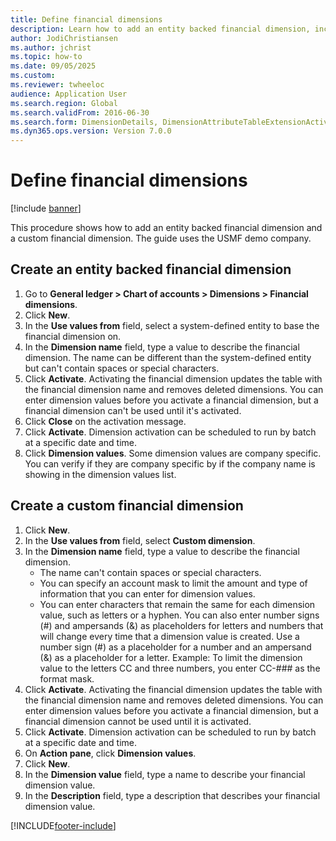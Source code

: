 ```yaml
--- 
title: Define financial dimensions
description: Learn how to add an entity backed financial dimension, including a step-by-step process for creating an entity backed financial dimension.
author: JodiChristiansen
ms.author: jchrist
ms.topic: how-to
ms.date: 09/05/2025
ms.custom:
ms.reviewer: twheeloc
audience: Application User  
ms.search.region: Global
ms.search.validFrom: 2016-06-30
ms.search.form: DimensionDetails, DimensionAttributeTableExtensionActivate, DimensionValueDetails
ms.dyn365.ops.version: Version 7.0.0 
---
```


# Define financial dimensions

[!include [banner](../../includes/banner.md)]

This procedure shows how to add an entity backed financial dimension and a custom financial dimension. The guide uses the USMF demo company.

## Create an entity backed financial dimension
1. Go to **General ledger > Chart of accounts > Dimensions > Financial dimensions**.
2. Click **New**.
3. In the **Use values from** field, select a system-defined entity to base the financial dimension on. 
4. In the **Dimension name** field, type a value to describe the financial dimension. The name can be different than the system-defined entity but can't contain spaces or special characters.
5. Click **Activate**. Activating the financial dimension updates the table with the financial dimension name and removes deleted dimensions. You can enter dimension values before you activate a financial dimension, but a financial dimension can't be used until it's activated.  
6. Click **Close** on the activation message.
7. Click **Activate**. Dimension activation can be scheduled to run by batch at a specific date and time.  
8. Click **Dimension values**. Some dimension values are company specific. You can verify if they are company specific by if the company name is showing in the dimension values list.  

## Create a custom financial dimension
1. Click **New**.
2. In the **Use values from** field, select **Custom dimension**.
3. In the **Dimension name** field, type a value to describe the financial dimension.
    - The name can't contain spaces or special characters.  
    - You can specify an account mask to limit the amount and type of information that you can enter for dimension values.   
    - You can enter characters that remain the same for each dimension value, such as letters or a hyphen. You can also enter number signs (#) and ampersands (&) as placeholders for letters and numbers that will change every time that a dimension value is created. Use a number sign (#) as a placeholder for a number and an ampersand (&) as a placeholder for a letter. Example: To limit the dimension value to the letters CC and three numbers, you enter CC-### as the format mask.  
4. Click **Activate**. Activating the financial dimension updates the table with the financial dimension name and removes deleted dimensions. You can enter dimension values before you activate a financial dimension, but a financial dimension cannot be used until it is activated.     
5. Click **Activate**. Dimension activation can be scheduled to run by batch at a specific date and time.      
6. On **Action pane**, click **Dimension values**.
7. Click **New**.
8. In the **Dimension value** field, type a name to describe your financial dimension value.
9. In the **Description** field, type a description that describes your financial dimension value.



[!INCLUDE[footer-include](../../../includes/footer-banner.md)]
